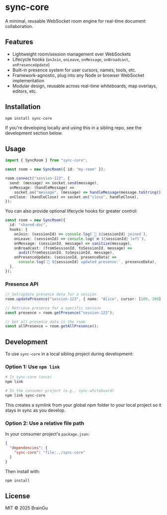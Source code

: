 # sync-core

A minimal, reusable WebSocket room engine for real-time document collaboration.

## Features

- Lightweight room/session management over WebSockets
- Lifecycle hooks (`onJoin`, `onLeave`, `onMessage`, `onBroadcast`, `onPresenceUpdate`)
- Built-in presence system for user cursors, names, tools, etc.
- Framework-agnostic, plug into any Node or browser WebSocket implementation
- Modular design, reusable across real-time whiteboards, map overlays, editors, etc.

## Installation

```bash
npm install sync-core
```

If you're developing locally and using this in a sibling repo, see the development section below.

## Usage

```ts
import { SyncRoom } from "sync-core";

const room = new SyncRoom({ id: "my-room" });

room.connect("session-123", {
  send: (message) => socket.send(message),
  onMessage: (handleMessage) =>
    socket.on("message", (message) => handleMessage(message.toString())),
  onClose: (handleClose) => socket.on("close", handleClose),
});
```

You can also provide optional lifecycle hooks for greater control:

```ts
const room = new SyncRoom({
  id: "shared-doc",
  hooks: {
    onJoin: (sessionId) => console.log(`🔗 ${sessionId} joined`),
    onLeave: (sessionId) => console.log(`❌ ${sessionId} left`),
    onMessage: (sessionId, message) => sanitize(message),
    onBroadcast: (fromSessionId, toSessionId, message) =>
      audit(fromSessionId, toSessionId, message),
    onPresenceUpdate: (sessionId, presenceData) =>
      console.log(`📡 ${sessionId} updated presence:`, presenceData),
  },
});
```

### Presence API

```ts
// Set/update presence data for a session
room.updatePresence("session-123", { name: "Alice", cursor: [100, 200] });

// Retrieve presence for a specific session
const presence = room.getPresence("session-123");

// Get all presence data in the room
const allPresence = room.getAllPresence();
```

## Development

To use `sync-core` in a local sibling project during development:

### Option 1: Use `npm link`

```bash
# In sync-core (once)
npm link

# In the consumer project (e.g., sync-whiteboard)
npm link sync-core
```

This creates a symlink from your global npm folder to your local project so it stays in sync as you develop.

### Option 2: Use a relative file path

In your consumer project's `package.json`:

```json
{
  "dependencies": {
    "sync-core": "file:../sync-core"
  }
}
```

Then install with:

```bash
npm install
```

## License

MIT © 2025 BrainGu
